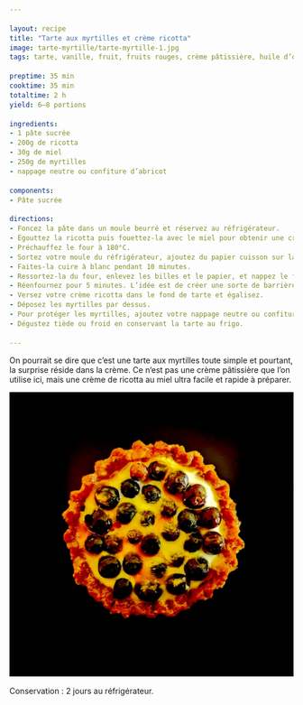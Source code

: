 ```yaml
---

layout: recipe
title: "Tarte aux myrtilles et crème ricotta"
image: tarte-myrtille/tarte-myrtille-1.jpg
tags: tarte, vanille, fruit, fruits rouges, crème pâtissière, huile d’olive, myrtilles, framboises, mûres, fraises, nappage

preptime: 35 min
cooktime: 35 min
totaltime: 2 h
yield: 6–8 portions

ingredients:
- 1 pâte sucrée
- 200g de ricotta
- 30g de miel
- 250g de myrtilles
- nappage neutre ou confiture d’abricot

components:
- Pâte sucrée

directions:
- Foncez la pâte dans un moule beurré et réservez au réfrigérateur.
- Égouttez la ricotta puis fouettez-la avec le miel pour obtenir une crème bien lisse.
- Préchauffez le four à 180°C.
- Sortez votre moule du réfrigérateur, ajoutez du papier cuisson sur la pâte puis déposez des cailloux ou des billes de cuisson.
- Faites-la cuire à blanc pendant 10 minutes.
- Ressortez-la du four, enlevez les billes et le papier, et nappez le fond de blanc d’œuf.
- Réenfournez pour 5 minutes. L’idée est de créer une sorte de barrière afin que la crème ne vienne pas rendre le fond de tarte trop humide.
- Versez votre crème ricotta dans le fond de tarte et égalisez.
- Déposez les myrtilles par dessus.
- Pour protéger les myrtilles, ajoutez votre nappage neutre ou confiture d’abricot au pinceau.
- Dégustez tiède ou froid en conservant la tarte au frigo.

---
```


On pourrait se dire que c’est une tarte aux myrtilles toute simple et pourtant, la surprise réside dans la crème. Ce n‘est pas une crème pâtissière que l’on utilise ici, mais une crème de ricotta au miel ultra facile et rapide à préparer.

![Pour la brillance et pour protéger les myrtilles, n’oubliez pas le nappage neutre.](../images/tarte-myrtille/tarte-myrtille-2.jpg)

Conservation&nbsp;: 2 jours au réfrigérateur.